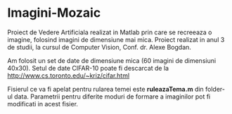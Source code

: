 # Imagini-Mozaic
Proiect de Vedere Artificiala realizat in Matlab prin care se recreeaza o imagine, folosind imagini de dimensiune mai mica. Proiect realizat in anul 3 de studii, la cursul de Computer Vision, Conf. dr. Alexe Bogdan.

Am folosit un set de date de dimensiune mica (60 imagini de dimensiuni 40x30). Setul de date CIFAR-10 poate fi descarcat de la http://www.cs.toronto.edu/~kriz/cifar.html

Fisierul ce va fi apelat pentru rularea temei este __ruleazaTema.m__ din folder-ul data. Parametrii pentru diferite moduri de formare a imaginilor pot fi modificati in acest fisier.
